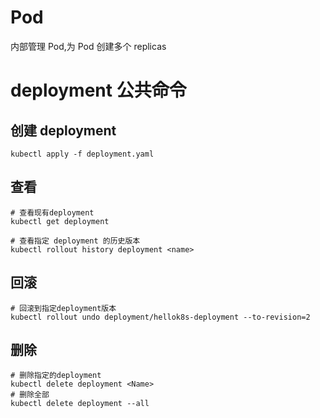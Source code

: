 # Pod

内部管理 Pod,为 Pod 创建多个 replicas

# deployment 公共命令

## 创建 deployment

    kubectl apply -f deployment.yaml

## 查看

    # 查看现有deployment
    kubectl get deployment

    # 查看指定 deployment 的历史版本
    kubectl rollout history deployment <name>

## 回滚

    # 回滚到指定deployment版本
    kubectl rollout undo deployment/hellok8s-deployment --to-revision=2

## 删除

    # 删除指定的deployment
    kubectl delete deployment <Name>
    # 删除全部
    kubectl delete deployment --all
